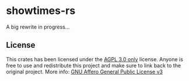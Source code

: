 # showtimes-rs

A big rewrite in progress...

## License

This crates has been licensed under the [AGPL 3.0 only](https://github.com/naoTimesdev/showtimes-rs/blob/master/LICENSE-MPL) license. Anyone is free to use and redistribute this project and make sure to link back to the original project. More info: [GNU Affero General Public License v3](https://www.tldrlegal.com/license/gnu-affero-general-public-license-v3-agpl-3-0)
